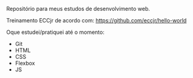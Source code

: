 Repositório para meus estudos de desenvolvimento web.

Treinamento ECCjr de acordo com: https://github.com/eccjr/hello-world

Oque estudei/pratiquei até o momento:
- Git
- HTML
- CSS
- Flexbox
- JS
